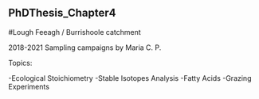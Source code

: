 ## PhDThesis_Chapter4
#Lough Feeagh / Burrishoole catchment

2018-2021 Sampling campaigns by Maria C. P.

Topics:

-Ecological Stoichiometry
-Stable Isotopes Analysis
-Fatty Acids
-Grazing Experiments
